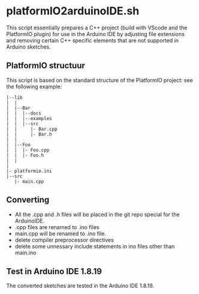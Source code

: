 platformIO2arduinoIDE.sh
========================

This script essentially prepares a C++ project (build with VScode and the PlatformIO plugin) for use in the Arduino IDE by adjusting file extensions and removing certain C++ specific elements that are not supported in Arduino sketches.

PlatformIO structuur
--------------------

This script is based on the standard structure of the PlatformIO project: see the following example:
~~~
|--lib
|  |
|  |--Bar
|  |  |--docs
|  |  |--examples
|  |  |--src
|  |     |- Bar.cpp
|  |     |- Bar.h
|  |
|  |--Foo
|  |  |- Foo.cpp
|  |  |- Foo.h
|  |
|
|- platformio.ini
|--src
   |- main.cpp
~~~

Converting
----------
- All the .cpp and .h files will be placed in the git repo special for the ArduinoIDE.
- .cpp files are renamed to .ino files 
- main.cpp will be renamed to <projectName>.ino file.
- delete compiler preprocessor directives
- delete some unnessary include statements in ino files other than main.ino



Test in Arduino IDE 1.8.19
--------------------------
The converted sketches are tested in the Arduino IDE 1.8.19.
